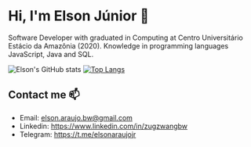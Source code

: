 # Hi, I'm Elson Júnior 🖖

Software Developer with graduated in Computing at Centro Universitário Estácio da Amazônia (2020). Knowledge in programming languages JavaScript, Java and SQL.

![Elson's GitHub stats](https://github-readme-stats.vercel.app/api?username=elsonaraujojr&show_icons=true&theme=dark)  [![Top Langs](https://github-readme-stats.vercel.app/api/top-langs/?username=elsonaraujojr&layout=compact&theme=dark)](https://github.com/anuraghazra/github-readme-stats)

## Contact me 📫
- Email: elson.araujo.bw@gmail.com
- Linkedin: https://www.linkedin.com/in/zugzwangbw
- Telegram: https://t.me/elsonaraujojr

<!--
**zugzwangbw/zugzwangbw** is a ✨ _special_ ✨ repository because its `README.md` (this file) appears on your GitHub profile.

Here are some ideas to get you started:

- 🔭 I’m currently working on ...
- 🌱 I’m currently learning ...
- 👯 I’m looking to collaborate on ...
- 🤔 I’m looking for help with ...
- 💬 Ask me about ...
- 📫 How to reach me: ...
- 😄 Pronouns: ...
- ⚡ Fun fact: ...
-->

